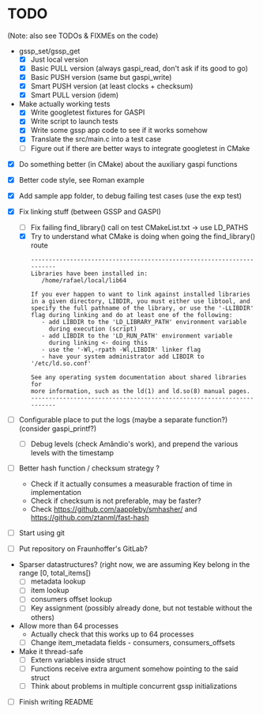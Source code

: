 
TODO
====

(Note: also see TODOs & FIXMEs on the code)

  - gssp_set/gssp_get
    + [X] Just local version
    + [X] Basic PULL version (always gaspi_read, don't ask if its good to go)
    + [X] Basic PUSH version (same but gaspi_write)
    + [X] Smart PUSH version (at least clocks + checksum)
    + [X] Smart PULL version (idem)

  - Make actually working tests
    + [X] Write googletest fixtures for GASPI
    + [X] Write script to launch tests
    + [X] Write some gssp app code to see if it works somehow
    + [X] Translate the src/main.c into a test case
    + [ ] Figure out if there are better ways to integrate googletest in CMake

  - [X] Do something better (in CMake) about the auxiliary gaspi functions
  - [X] Better code style, see Roman example
  - [X] Add sample app folder, to debug failing test cases (use the exp test)

  - [X] Fix linking stuff (between GSSP and GASPI)
    + [ ] Fix failing find_library() call on test CMakeList.txt -> use LD_PATHS
    + [X] Try to understand what CMake is doing when going the find_library() route
        ```
        ----------------------------------------------------------------------
        Libraries have been installed in:
           /home/rafael/local/lib64

        If you ever happen to want to link against installed libraries
        in a given directory, LIBDIR, you must either use libtool, and
        specify the full pathname of the library, or use the '-LLIBDIR'
        flag during linking and do at least one of the following:
           - add LIBDIR to the 'LD_LIBRARY_PATH' environment variable
             during execution (script)
           - add LIBDIR to the 'LD_RUN_PATH' environment variable
             during linking <- doing this
           - use the '-Wl,-rpath -Wl,LIBDIR' linker flag
           - have your system administrator add LIBDIR to '/etc/ld.so.conf'

        See any operating system documentation about shared libraries for
        more information, such as the ld(1) and ld.so(8) manual pages.
        ----------------------------------------------------------------------
        ```

  - [ ] Configurable place to put the logs (maybe a separate function?) (consider gaspi_printf?)
    + [ ] Debug levels (check Amândio's work), and prepend the various levels with the timestamp

  - [ ] Better hash function / checksum strategy ?
    + Check if it actually consumes a measurable fraction of time in implementation
    + Check if checksum is not preferable, may be faster?
    + Check https://github.com/aappleby/smhasher/ and https://github.com/ztanml/fast-hash

  - [ ] Start using git
  - [ ] Put repository on Fraunhoffer's GitLab?

  - Sparser datastructures?
    (right now, we are assuming Key belong in the range [0, total_items[)
    + [ ] metadata lookup
    + [ ] item lookup
    + [ ] consumers offset lookup
    + [ ] Key assignment (possibly already done, but not testable without the others)

  - Allow more than 64 processes
    + Actually check that this works up to 64 processes
    + [ ] Change item_metadata fields - consumers, consumers_offsets

  - Make it thread-safe
    + [ ] Extern variables inside struct
    + [ ] Functions receive extra argument somehow pointing to the said struct
    + [ ] Think about problems in multiple concurrent gssp initializations

  - [ ] Finish writing README


